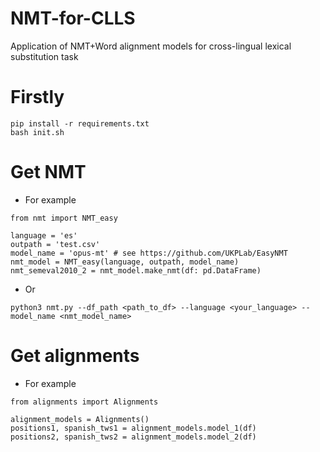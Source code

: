 # NMT-for-CLLS
Application of NMT+Word alignment models for cross-lingual lexical substitution task


# Firstly
```
pip install -r requirements.txt
bash init.sh
```


# Get NMT
* For example
```python3
from nmt import NMT_easy

language = 'es'
outpath = 'test.csv'
model_name = 'opus-mt' # see https://github.com/UKPLab/EasyNMT
nmt_model = NMT_easy(language, outpath, model_name)
nmt_semeval2010_2 = nmt_model.make_nmt(df: pd.DataFrame)
```
* Or
```
python3 nmt.py --df_path <path_to_df> --language <your_language> --model_name <nmt_model_name>
```

# Get alignments
* For example
```python3
from alignments import Alignments

alignment_models = Alignments()
positions1, spanish_tws1 = alignment_models.model_1(df)
positions2, spanish_tws2 = alignment_models.model_2(df)
```

